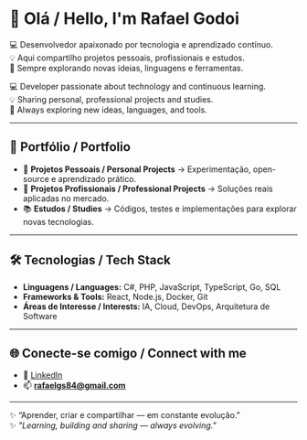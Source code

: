 # 👋 Olá / Hello, I'm Rafael Godoi  

💻 Desenvolvedor apaixonado por tecnologia e aprendizado contínuo.  
💡 Aqui compartilho projetos pessoais, profissionais e estudos.  
🚀 Sempre explorando novas ideias, linguagens e ferramentas.  

💻 Developer passionate about technology and continuous learning.  
💡 Sharing personal, professional projects and studies.  
🚀 Always exploring new ideas, languages, and tools.  

---

## 📂 Portfólio / Portfolio  
- 🔧 **Projetos Pessoais / Personal Projects** → Experimentação, open-source e aprendizado prático.  
- 🏢 **Projetos Profissionais / Professional Projects** → Soluções reais aplicadas no mercado.  
- 📚 **Estudos / Studies** → Códigos, testes e implementações para explorar novas tecnologias.  

---

## 🛠️ Tecnologias / Tech Stack  
- **Linguagens / Languages:** C#, PHP, JavaScript, TypeScript, Go, SQL  
- **Frameworks & Tools:** React, Node.js, Docker, Git
- **Áreas de Interesse / Interests:** IA, Cloud, DevOps, Arquitetura de Software  

---

## 🌐 Conecte-se comigo / Connect with me  
- 💼 [LinkedIn](https://linkedin.com/in/rafaelgodoidesouza)   
- 📫 **rafaelgs84@gmail.com**  

---

✨ “Aprender, criar e compartilhar — em constante evolução.”  
✨ *"Learning, building and sharing — always evolving."*  
